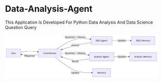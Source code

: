 # Data-Analysis-Agent
This Application Is Developed For  Python Data Analysis And Data Science Question Query

![alt text](work_flow_a-1.png)